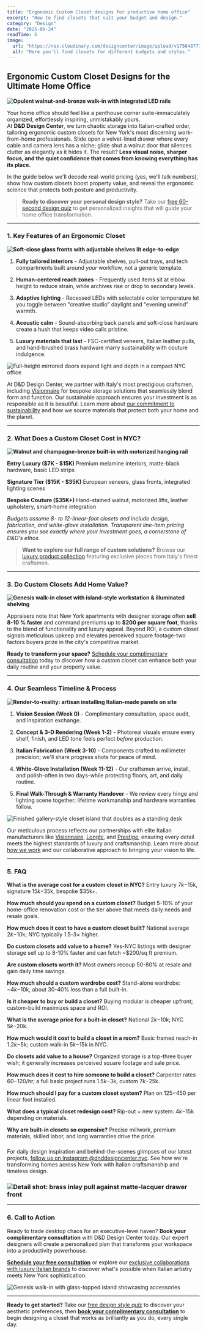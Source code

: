 ```yaml
---
title: "Ergonomic Custom Closet designs for productive home office"
excerpt: "How to find closets that suit your budget and design."
category: "Design"
date: "2025-06-24"
readTime: 6
image:
  url: "https://res.cloudinary.com/designcenter/image/upload/v1756487772/imgi_56_2017-VERY-WOOD-ARMADI-pag-38-39_cz2jok.avif"
  alt: "Here you'll find closets for different budgets and styles."
---
```


## **Ergonomic Custom Closet Designs for the Ultimate Home Office**

**![Opulent walnut-and-bronze walk-in with integrated LED rails](https://res.cloudinary.com/designcenter/image/upload/v1756487774/imgi_58_glass-battente-2_iy4qwo.avif)**

Your home office should feel like a penthouse corner suite-immaculately organized, effortlessly inspiring, unmistakably yours.  
 At **D\&D Design Center**, we turn chaotic storage into Italian-crafted order, tailoring ergonomic custom closets for New York's most discerning work-from-home professionals. Slide open a velvet-lined drawer where every cable and camera lens has a niche; glide shut a walnut door that silences clutter as elegantly as it hides it. The result? **Less visual noise, sharper focus, and the quiet confidence that comes from knowing everything has its place.**

In the guide below we'll decode real-world pricing (yes, we'll talk numbers), show how custom closets boost property value, and reveal the ergonomic science that protects both posture and productivity.

> **Ready to discover your personal design style?** Take our [free 60-second design quiz](https://dnddesigncenter.com/crafted-calm) to get personalized insights that will guide your home office transformation.

---

### **1\. Key Features of an Ergonomic Closet**

**![Soft-close glass fronts with adjustable shelves lit edge-to-edge](https://res.cloudinary.com/designcenter/image/upload/v1756487773/imgi_57_2017-VERY-WOOD-ARMADI-pag-44-45_ujckz3.avif)**

1. **Fully tailored interiors** - Adjustable shelves, pull-out trays, and tech compartments built around *your* workflow, not a generic template.

2. **Human-centered reach zones** - Frequently used items sit at elbow height to reduce strain, while archives rise or drop to secondary levels.

3. **Adaptive lighting** - Recessed LEDs with selectable color temperature let you toggle between "creative studio" daylight and "evening unwind" warmth.

4. **Acoustic calm** - Sound-absorbing back panels and soft-close hardware create a hush that keeps video calls pristine.

5. **Luxury materials that last** - FSC-certified veneers, Italian leather pulls, and hand-brushed brass hardware marry sustainability with couture indulgence.

![Full-height mirrored doors expand light and depth in a compact NYC office](https://res.cloudinary.com/designcenter/image/upload/v1756487772/imgi_56_2017-VERY-WOOD-ARMADI-pag-38-39_cz2jok.avif)

At D&D Design Center, we partner with Italy's most prestigious craftsmen, including [Visionnaire](https://www.visionnaire-home.com/) for bespoke storage solutions that seamlessly blend form and function. Our sustainable approach ensures your investment is as responsible as it is beautiful. Learn more about [our commitment to sustainability](/sustainability) and how we source materials that protect both your home and the planet.

---

### **2\. What Does a Custom Closet Cost in NYC?**

**![Walnut and champagne-bronze built-in with motorized hanging rail](https://res.cloudinary.com/designcenter/image/upload/v1756487770/imgi_55_2017-VERY-WOOD-ARMADI-pag-34-35_oa8soq.avif)**

**Entry Luxury ($7K - $15K)**
Premium melamine interiors, matte-black hardware, basic LED strips

**Signature Tier ($15K - $35K)**
European veneers, glass fronts, integrated lighting scenes

**Bespoke Couture ($35K+)**
Hand-stained walnut, motorized lifts, leather upholstery, smart-home integration

*Budgets assume 8- to 12-linear-foot closets and include design, fabrication, and white-glove installation. Transparent line-item pricing ensures you see exactly where your investment goes, a cornerstone of D&D's ethos.*

> **Want to explore our full range of custom solutions?** Browse our [luxury product collection](/productscollection) featuring exclusive pieces from Italy's finest craftsmen.

---

### **3\. Do Custom Closets Add Home Value?**

**![Genesis walk-in closet with island-style workstation & illuminated shelving](https://res.cloudinary.com/designcenter/image/upload/v1756487769/imgi_54_ARMADI_2019_pag30-31_onwfpu.avif)**

Appraisers note that New York apartments with designer storage often **sell 8-10 % faster** and command premiums up to **$200 per square foot**, thanks to the blend of functionality and luxury appeal. Beyond ROI, a custom closet signals meticulous upkeep and elevates perceived square footage-two factors buyers prize in the city's competitive market.

**Ready to transform your space?** [Schedule your complimentary consultation](https://dnddesigncenter.setmore.com/) today to discover how a custom closet can enhance both your daily routine and your property value.

---

### **4\. Our Seamless Timeline & Process**

**![Render-to-reality: artisan installing Italian-made panels on site](https://res.cloudinary.com/designcenter/image/upload/v1756487769/imgi_53_ARMADI_2019_pag24_nooyqa.avif)**

1. **Vision Session (Week 0\)** - Complimentary consultation, space audit, and inspiration exchange.

2. **Concept & 3-D Rendering (Week 1-2)** - Photoreal visuals ensure every shelf, finish, and LED tone feels perfect *before* production.

3. **Italian Fabrication (Week 3-10)** - Components crafted to millimeter precision; we'll share progress shots for peace of mind.

4. **White-Glove Installation (Week 11-12)** - Our craftsmen arrive, install, and polish-often in two days-while protecting floors, art, and daily routine.

5. **Final Walk-Through & Warranty Handover** - We review every hinge and lighting scene together; lifetime workmanship and hardware warranties follow.

![Finished gallery-style closet island that doubles as a standing desk](https://res.cloudinary.com/designcenter/image/upload/v1756487767/imgi_52_ARMADI_2019_pag20-21_lhgdmr.avif)

Our meticulous process reflects our partnerships with elite Italian manufacturers like [Visionnaire](https://www.visionnaire-home.com/), [Longhi](https://www.longhi.it/en-us), and [Prestige](https://www.prestigemobili.com/en/), ensuring every detail meets the highest standards of luxury and craftsmanship. Learn more about [how we work](/how-we-work) and our collaborative approach to bringing your vision to life.

---

### **5\. FAQ**

**What is the average cost for a custom closet in NYC?**
Entry luxury $7k-$15k, signature $15k-$35k, bespoke $35k+.

**How much should you spend on a custom closet?**
Budget 5-10% of your home-office renovation cost or the tier above that meets daily needs and resale goals.

**How much does it cost to have a custom closet built?**
National average $2k-$10k; NYC typically 1.5-3× higher.

**Do custom closets add value to a home?**
Yes-NYC listings with designer storage sell up to 8-10% faster and can fetch ~$200/sq ft premium.

**Are custom closets worth it?**
Most owners recoup 50-80% at resale and gain daily time savings.

**How much should a custom wardrobe cost?**
Stand-alone wardrobe: ~$4k-$10k, about 30-40% less than a full built-in.

**Is it cheaper to buy or build a closet?**
Buying modular is cheaper upfront; custom-build maximizes space and ROI.

**What is the average price for a built-in closet?**
National $2k-$10k; NYC $5k-$20k.

**How much would it cost to build a closet in a room?**
Basic framed reach-in $1.2k-$5k; custom walk-in $5k-$15k in NYC.

**Do closets add value to a house?**
Organized storage is a top-three buyer wish; it generally increases perceived square footage and sale price.

**How much does it cost to hire someone to build a closet?**
Carpenter rates $60-$120/hr; a full basic project runs $1.5k-$3k, custom $7k-$25k.

**How much should I pay for a custom closet system?**
Plan on $125-$450 per linear foot installed.

**What does a typical closet redesign cost?**
Rip-out + new system: $4k-$15k depending on materials.

**Why are built-in closets so expensive?**
Precise millwork, premium materials, skilled labor, and long warranties drive the price.

### 

For daily design inspiration and behind-the-scenes glimpses of our latest projects, [follow us on Instagram @dnddesigncenter.nyc](https://www.instagram.com/dnddesigncenter.nyc/). See how we're transforming homes across New York with Italian craftsmanship and timeless design.

### **![Detail shot: brass inlay pull against matte-lacquer drawer front](https://res.cloudinary.com/designcenter/image/upload/v1756487719/imgi_49_ARMADI_2019_pag18_cpy7iq.avif)**

---

### **6\. Call to Action**

Ready to trade desktop chaos for an executive-level haven? **Book your complimentary consultation** with D\&D Design Center today. Our expert designers will create a personalized plan that transforms your workspace into a productivity powerhouse.

**[Schedule your free consultation](https://dnddesigncenter.setmore.com/)** or explore our [exclusive collaborations with luxury Italian brands](/collaboration) to discover what's possible when Italian artistry meets New York sophistication.

![Genesis walk-in with glass-topped island showcasing accessories](https://res.cloudinary.com/designcenter/image/upload/v1756487767/imgi_52_ARMADI_2019_pag20-21_lhgdmr.avif)

---

**Ready to get started?** Take our [free design style quiz](https://dnddesigncenter.com/crafted-calm) to discover your aesthetic preferences, then **[book your complimentary consultation](https://dnddesigncenter.setmore.com/)** to begin designing a closet that works as brilliantly as you do, every single day.